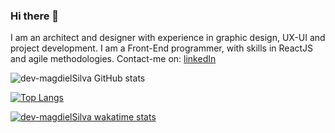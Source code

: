 ### Hi there 👋
I am an architect and designer with experience in graphic design, UX-UI and project development. I am a Front-End programmer, with skills in ReactJS and agile methodologies.
Contact-me on:
[linkedIn](https://www.linkedin.com/in/magdiel-silva-3680881a6)

![dev-magdielSilva GitHub stats](https://github-readme-stats.vercel.app/api?username=dev-magdielSilva&show_icons=true&theme=radical)

[![Top Langs](https://github-readme-stats.vercel.app/api/top-langs/?username=dev-magdielSilva&layout=compact)](https://github.com/anuraghazra/github-readme-stats)

[![dev-magdielSilva wakatime stats](https://github-readme-stats.vercel.app/api/wakatime?username=dev-magdielSilva)](https://github.com/anuraghazra/github-readme-stats)


<!--
**dev-magdielSilva/dev-magdielSilva** is a ✨ _special_ ✨ repository because its `README.md` (this file) appears on your GitHub profile.



Here are some ideas to get you started:

- 🔭 I’m currently working on ...
- 🌱 I’m currently learning ...
- 👯 I’m looking to collaborate on ...
- 🤔 I’m looking for help with ...
- 💬 Ask me about ...
- 📫 How to reach me: ...
- 😄 Pronouns: ...
- ⚡ Fun fact: ...
-->
